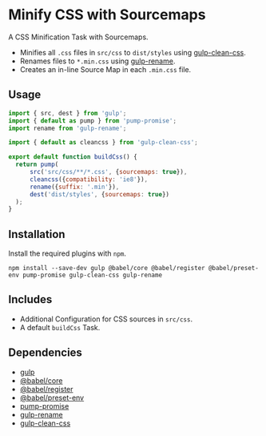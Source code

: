 Minify CSS with Sourcemaps
================================================================================

A CSS Minification Task with Sourcemaps.

- Minifies all `.css` files in `src/css` to `dist/styles` using [gulp-clean-css](https://www.npmjs.com/package/gulp-clean-css).
- Renames files to `*.min.css` using [gulp-rename](https://www.npmjs.com/package/gulp-rename).
- Creates an in-line Source Map in each `.min.css` file.

Usage
--------------------------------------------------------------------------------

```javascript
import { src, dest } from 'gulp';
import { default as pump } from 'pump-promise';
import rename from 'gulp-rename';

import { default as cleancss } from 'gulp-clean-css';

export default function buildCss() {
  return pump(
      src('src/css/**/*.css', {sourcemaps: true}),
      cleancss({compatibility: 'ie8'}),
      rename({suffix: '.min'}),
      dest('dist/styles', {sourcemaps: true})
  );
}
```

Installation
--------------------------------------------------------------------------------

Install the required plugins with `npm`.

`npm install --save-dev gulp @babel/core @babel/register @babel/preset-env pump-promise gulp-clean-css gulp-rename`

Includes
--------------------------------------------------------------------------------

- Additional Configuration for CSS sources in `src/css`.
- A default `buildCss` Task.

Dependencies
--------------------------------------------------------------------------------

- [gulp](https://www.npmjs.com/package/gulp/)
- [@babel/core](https://www.npmjs.com/package/@babel/core/)
- [@babel/register](https://www.npmjs.com/package/@babel/register/)
- [@babel/preset-env](https://www.npmjs.com/package/@babel/preset-env/)
- [pump-promise](https://www.npmjs.com/package/pump-promise)
- [gulp-rename](https://www.npmjs.com/package/gulp-rename)
- [gulp-clean-css](https://www.npmjs.com/package/gulp-clean-css)

